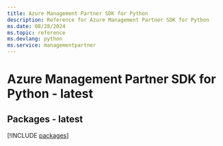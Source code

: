 ```yaml
---
title: Azure Management Partner SDK for Python
description: Reference for Azure Management Partner SDK for Python
ms.date: 08/28/2024
ms.topic: reference
ms.devlang: python
ms.service: managementpartner
---
```

# Azure Management Partner SDK for Python - latest
## Packages - latest
[!INCLUDE [packages](management-partner-index.md)]